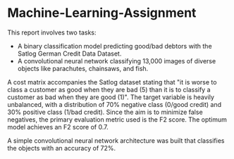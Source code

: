 # Machine-Learning-Assignment

This report involves two tasks: 
 - A binary classification model predicting good/bad debtors with the Satlog German Credit Data Dataset.
 - A convolutional neural network classifying 13,000 images of diverse objects like parachutes, chainsaws, and fish.
 
A cost matrix accompanies the Satlog dataset stating that "it is worse to class a customer as good when they are bad (5) 
than it is to classify a customer as bad when they are good (1)". The target variable is heavily unbalanced, with a distribution 
of 70% negative class (0/good credit) and 30% positive class (1/bad credit). Since the aim is to minimize false negatives, 
the primary evaluation metric used is the F2 score. The optimum model achieves an F2 score of 0.7.

A simple convolutional neural network architecture was built that classifies the objects with an accuracy of 72%.
 
 
 
